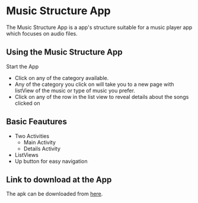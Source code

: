 # Music Structure App

The Music Structure App is a app's structure suitable for a music player app which focuses on audio files.

## Using the Music Structure App
Start the App

- Click on any of the category available.
- Any of the category you click on will take you to a new page with listView of the music or type of music you prefer.
- Click on any of the row in the list view to reveal details about the songs clicked on

## Basic Feautures
- Two Activities
  + Main Activity
  + Details Activity
- ListViews
- Up button for easy navigation

## Link to download at the App
The apk can be downloaded from [here](https://drive.google.com/open?id=1ld1jUjPcc1SV-USdSeutxAUtDa1acpRh).
